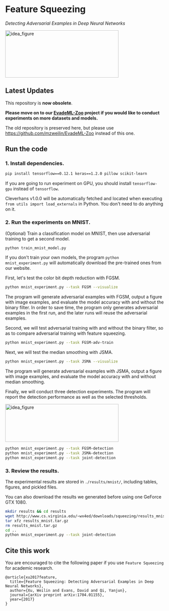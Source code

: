 # Feature Squeezing
*Detecting Adversarial Examples in Deep Neural Networks*  
  
<img src="http://evademl.org/images/squeezing.png" height="150" width="360" alt="idea_figure" >  

## Latest Updates

This repository is **now obsolete**.

**Please move on to our [EvadeML-Zoo](http://evademl.org/zoo/) project if you would like to conduct experiments on more datasets and models.**

The old repository is preserved here, but please use https://github.com/mzweilin/EvadeML-Zoo instead of this one.

## Run the code

### 1. Install dependencies.

```bash
pip install tensorflow==0.12.1 keras==1.2.0 pillow scikit-learn
```

If you are going to run experiment on GPU, you should install `tensorflow-gpu` instead of `tensorflow`.

Cleverhans v1.0.0 will be automatically fetched and located when executing `from utils import load_externals` in Python. You don't need to do anything on it.

### 2. Run the experiments on MNIST.

(Optional) Train a classification model on MNIST, then use adversarial training to get a second model.
```bash
python train_mnist_model.py
```

If you don't train your own models, the program `python mnist_experiment.py` will automatically download the pre-trained ones from our website.

First, let's test the color bit depth reduction with FGSM.
```bash
python mnist_experiment.py --task FGSM --visualize
```
The program will generate adversarial examples with FGSM, output a figure with image examples, and evaluate the model accuracy with and without the binary filter. In order to save time, the program only generates adversarial examples in the first run, and the later runs will reuse the adversarial examples.

Second, we will test adversarial training with and without the binary filter, so as to compare adversarial training with feature squeezing.
```bash
python mnist_experiment.py --task FGSM-adv-train
```

Next, we will test the median smoothing with JSMA.
```bash
python mnist_experiment.py --task JSMA --visualize
```
The program will generate adversarial examples with JSMA, output a figure with image examples, and evaluate the model accuracy with and without median smoothing.

Finally, we will conduct three detection experiments. The program will report the detection performance as well as the selected thresholds.


<img src="http://evademl.org/images/squeezingframework.png" height="120" width="360" alt="idea_figure" >  

```bash
python mnist_experiment.py --task FGSM-detection
python mnist_experiment.py --task JSMA-detection
python mnist_experiment.py --task joint-detection
```

### 3. Review the results.

The experimental results are stored in `./results/mnist/`, including tables, figures, and pickled files.

You can also download the results we generated before using one GeForce GTX 1080.

```bash
mkdir results && cd results
wget http://www.cs.virginia.edu/~wx4ed/downloads/squeezing/results_mnist.tar.gz
tar xfz results_mnist.tar.gz
rm results_mnist.tar.gz
cd ..
python mnist_experiment.py --task joint-detection
```

## Cite this work

You are encouraged to cite the following paper if you use `Feature Squeezing` for academic research.

```
@article{xu2017feature,
  title={Feature Squeezing: Detecting Adversarial Examples in Deep Neural Networks},
  author={Xu, Weilin and Evans, David and Qi, Yanjun},
  journal={arXiv preprint arXiv:1704.01155},
  year={2017}
}
```
